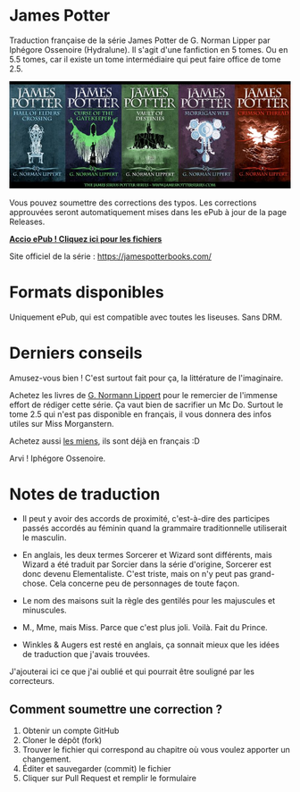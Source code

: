 ﻿# James Potter 

Traduction française de la série James Potter de G. Norman Lipper par Iphégore 
Ossenoire (Hydralune). Il s'agit d'une fanfiction en 5 tomes. Ou en 5.5 tomes, 
car il existe un tome intermédiaire qui peut faire office de tome 2.5.

![couvertures des 5 tomes](bandeau_couvertures.jpg)

Vous pouvez soumettre des corrections des typos. Les corrections approuvées
seront automatiquement mises dans les ePub à jour de la page Releases.


**[Accio ePub ! Cliquez ici pour les fichiers](https://github.com/Iphegore/jamespotter/releases/tag/augoutdujour)**


Site officiel de la série : https://jamespotterbooks.com/

# Formats disponibles

Uniquement ePub, qui est compatible avec toutes les liseuses. Sans DRM.

# Derniers conseils

Amusez-vous bien ! C'est surtout fait pour ça, la littérature de l'imaginaire.

Achetez les livres de [G. Normann Lippert](http://www.georgenormanlippert.com/) 
pour le remercier de l'immense effort
de rédiger cette série. Ça vaut bien de sacrifier un Mc Do. Surtout le tome 2.5
qui n'est pas disponible en français, il vous donnera des infos utiles sur Miss
Morganstern. 

Achetez aussi [les miens](https://hydralune.com/categorie-produit/support/numeriquetri/), 
ils sont déjà en français :D 

Arvi !
Iphégore Ossenoire.

# Notes de traduction 

- Il peut y avoir des accords de proximité, c'est-à-dire des participes passés
accordés au féminin quand la grammaire traditionnelle utiliserait le masculin.

- En anglais, les deux termes Sorcerer et Wizard sont différents, mais Wizard
a été traduit par Sorcier dans la série d'origine, Sorcerer est donc devenu 
Elementaliste. C'est triste, mais on n'y peut pas grand-chose. Cela concerne
peu de personnages de toute façon.

- Le nom des maisons suit la règle des gentilés pour les majuscules et
minuscules.

- M., Mme, mais Miss. Parce que c'est plus joli. Voilà. Fait du Prince.

- Winkles & Augers est resté en anglais, ça sonnait mieux que les idées de
traduction que j'avais trouvées. 

J'ajouterai ici ce que j'ai oublié et qui pourrait être souligné par les 
correcteurs.

## Comment soumettre une correction ? 

1. Obtenir un compte GitHub
2. Cloner le dépôt (fork)
3. Trouver le fichier qui correspond au chapitre où vous voulez apporter un 
changement.
4. Éditer et sauvegarder (commit) le fichier 
5. Cliquer sur Pull Request et remplir le formulaire


